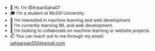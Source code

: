 - 👋 Hi, I’m @ArpanSaha07
- 🎓 I’m a student at McGill University.
- 👀 I’m interested in machine learning and web development.
- 🌱 I’m currently learning ML and web development.
- 💞️ I’m looking to collaborate on machine learning or website projects.
- 📫 You can reach out to me through my email: sahaarpan550@gmail.com

<!---
ArpanSaha07/ArpanSaha07 is a ✨ special ✨ repository because its `README.md` (this file) appears on your GitHub profile.
You can click the Preview link to take a look at your changes.
--->
